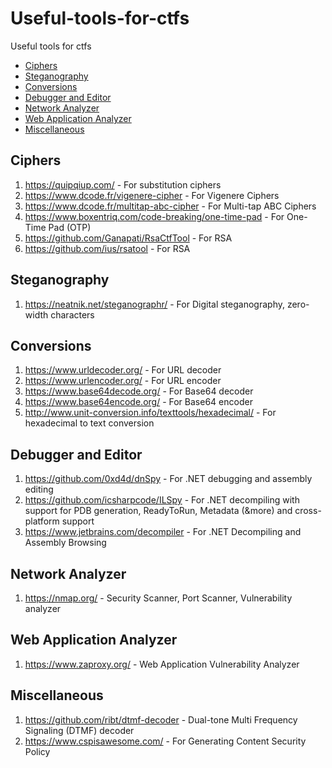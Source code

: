 # Useful-tools-for-ctfs
Useful tools for ctfs

- [Ciphers](#ciphers)
- [Steganography](#steganography)
- [Conversions](#conversions)
- [Debugger and Editor](#debugger-and-editor)
- [Network Analyzer](#network-analyzer)
- [Web Application Analyzer](#web-application-analyzer)
- [Miscellaneous](#miscellaneous)

## Ciphers
1. https://quipqiup.com/                                      - For substitution ciphers
2. https://www.dcode.fr/vigenere-cipher                       - For Vigenere Ciphers
3. https://www.dcode.fr/multitap-abc-cipher                   - For Multi-tap ABC Ciphers
4. https://www.boxentriq.com/code-breaking/one-time-pad       - For One-Time Pad (OTP)
5. https://github.com/Ganapati/RsaCtfTool                     - For RSA
6. https://github.com/ius/rsatool                             - For RSA

## Steganography
1. https://neatnik.net/steganographr/                         - For Digital steganography, zero-width characters

## Conversions
1. https://www.urldecoder.org/                                - For URL decoder
2. https://www.urlencoder.org/                                - For URL encoder
3. https://www.base64decode.org/                              - For Base64 decoder
4. https://www.base64encode.org/                              - For Base64 encoder
5. http://www.unit-conversion.info/texttools/hexadecimal/     - For hexadecimal to text conversion

## Debugger and Editor
1. https://github.com/0xd4d/dnSpy                             - For .NET debugging and assembly editing
2. https://github.com/icsharpcode/ILSpy                       - For .NET decompiling with support for PDB generation, ReadyToRun, Metadata (&more) and cross-platform support
3. https://www.jetbrains.com/decompiler                       - For .NET Decompiling and Assembly Browsing

## Network Analyzer
1. https://nmap.org/                                          - Security Scanner, Port Scanner, Vulnerability analyzer

## Web Application Analyzer
1. https://www.zaproxy.org/                                   - Web Application Vulnerability Analyzer

## Miscellaneous
1. https://github.com/ribt/dtmf-decoder                       - Dual-tone Multi Frequency Signaling (DTMF) decoder
2. https://www.cspisawesome.com/                              - For Generating Content Security Policy
